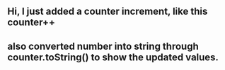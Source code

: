 ## Hi, I just added a counter increment, like this counter++
## also converted number into string through counter.toString() to show the updated values.